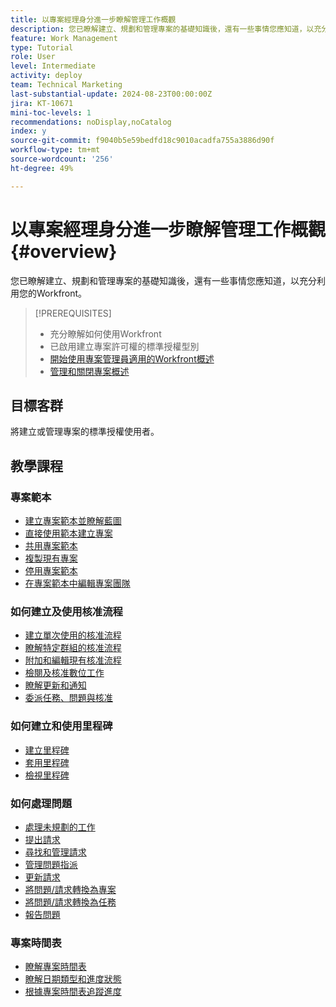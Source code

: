 ```yaml
---
title: 以專案經理身分進一步瞭解管理工作概觀
description: 您已瞭解建立、規劃和管理專案的基礎知識後，還有一些事情您應知道，以充分利用您的Workfront。
feature: Work Management
type: Tutorial
role: User
level: Intermediate
activity: deploy
team: Technical Marketing
last-substantial-update: 2024-08-23T00:00:00Z
jira: KT-10671
mini-toc-levels: 1
recommendations: noDisplay,noCatalog
index: y
source-git-commit: f9040b5e59bedfd18c9010acadfa755a3886d90f
workflow-type: tm+mt
source-wordcount: '256'
ht-degree: 49%

---
```



# 以專案經理身分進一步瞭解管理工作概觀 {#overview}

您已瞭解建立、規劃和管理專案的基礎知識後，還有一些事情您應知道，以充分利用您的Workfront。

>[!PREREQUISITES]
>
>* 充分瞭解如何使用Workfront
>* 已啟用建立專案許可權的標準授權型別
>* [開始使用專案管理員適用的Workfront概述](https://experienceleague.adobe.com/?recommended=Workfront-U-1-2022.1.planners)
>* [管理和關閉專案概述](https://experienceleague.adobe.com/?recommended=Workfront-U-1-2022.2.planners)


## 目標客群

將建立或管理專案的標準授權使用者。

## 教學課程

### 專案範本

* [建立專案範本並瞭解藍圖](/help/manage-work/create-and-manage-project-templates/create-a-project-template.md)
* [直接使用範本建立專案](/help/manage-work/create-and-manage-project-templates/create-a-project-directly-from-a-template.md)
* [共用專案範本](/help/manage-work/create-and-manage-project-templates/share-a-project-template.md)
* [複製現有專案](/help/manage-work/manage-projects/copy-an-existing-project.md)
* [停用專案範本](/help/manage-work/create-and-manage-project-templates/deactivate-a-project-template.md)
* [在專案範本中編輯專案團隊](/help/manage-work/create-and-manage-project-templates/edit-the-project-team-in-a-project-template.md)


### 如何建立及使用核准流程

* [建立單次使用的核准流程](/help/manage-work/approval-processes-and-milestone-paths/create-a-single-use-approval-process.md)
* [瞭解特定群組的核准流程](/help/administration-and-setup/approval-processes-and-milestone-paths/group-specific-approval-processes.md)
* [附加和編輯現有核准流程](/help/manage-work/approval-processes-and-milestone-paths/attach-and-edit-existing-approval-processes.md)
* [檢閱及核准數位工作](/help/manage-work/issues-requests/review-and-approve-digital-work.md)
* [瞭解更新和通知](/help/manage-work/issues-requests/understand-updates-and-notifications.md)
* [委派任務、問題與核准](/help/manage-work/approval-processes-and-milestone-paths/delegate-approvals.md)


### 如何建立和使用里程碑

* [建立里程碑](/help/administration-and-setup/approval-processes-and-milestone-paths/creating-milestones.md)
* [套用里程碑](/help/manage-work/approval-processes-and-milestone-paths/apply-milestones.md)
* [檢視里程碑](/help/manage-work/approval-processes-and-milestone-paths/view-milestones.md)


### 如何處理問題

* [處理未規劃的工作](/help/manage-work/issues-requests/handle-unplanned-work.md)
* [提出請求](/help/manage-work/issues-requests/make-a-request.md)
* [尋找和管理請求](/help/manage-work/issues-requests/find-requests.md)
* [管理問題指派](/help/manage-work/issues-requests/manage-issue-assignments.md)
* [更新請求](/help/manage-work/issues-requests/update-a-request.md)
* [將問題/請求轉換為專案](/help/manage-work/issues-requests/create-a-project-from-a-request.md)
* [將問題/請求轉換為任務](/help/manage-work/issues-requests/convert-issues-to-other-work-items.md)
* [報告問題](/help/manage-work/issues-requests/report-on-issues.md)


### 專案時間表 

* [瞭解專案時間表](/help/manage-work/project-timelines/understand-project-timelines.md)
* [瞭解日期類型和進度狀態](/help/manage-work/project-timelines/understand-task-dates-and-progress-status.md)
* [根據專案時間表追蹤進度](/help/manage-work/project-timelines/track-work-progress-from-the-project-timeline.md)


